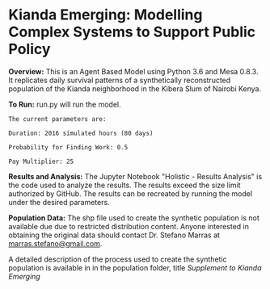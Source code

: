# Kianda Emerging: Modelling Complex Systems to Support Public Policy

**Overview:** 
This is an Agent Based Model using Python 3.6 and Mesa 0.8.3. It replicates daily survival patterns of a synthetically reconstructed population of the Kianda neighborhood in the Kibera Slum of Nairobi Kenya. 


**To Run:** run.py will run the model. 

  	The current parameters are:

  	Duration: 2016 simulated hours (80 days) 

  	Probability for Finding Work: 0.5

  	Pay Multiplier: 25

**Results and Analysis:**
The Jupyter Notebook "Holistic - Results Analysis" is the code used to analyze the results. The results exceed the size limit authorized by GitHub. The results can be recreated by running the model under the desired parameters.

**Population Data:**
The shp file used to create the synthetic population is not available due due to restricted distribution content. Anyone interested in obtaining the original data should contact Dr. Stefano Marras at marras.stefano@gmail.com.

A detailed description of the process used to create the synthetic population is available in in the population folder, title *Supplement to Kianda Emerging*


